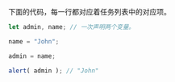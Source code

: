 下面的代码，每一行都对应着任务列表中的对应项。

```js
let admin, name; // 一次声明两个变量。

name = "John";

admin = name;

alert( admin ); // "John"
```

